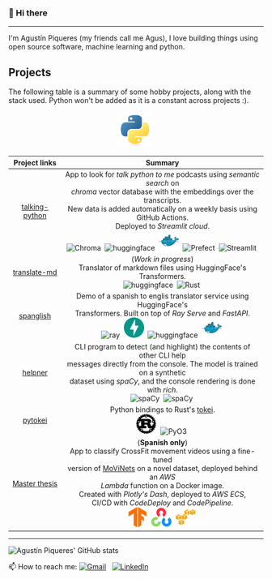 ### 👋 Hi there

---

<!--
**plaguss/plaguss** is a ✨ _special_ ✨ repository because its `README.md` (this file) appears on your GitHub profile.

Here are some ideas to get you started:

- 🔭 I’m currently working on ...
- 🌱 I’m currently learning ...
- 👯 I’m looking to collaborate on ...
- 🤔 I’m looking for help with ...
- 💬 Ask me about ...
- 📫 How to reach me: ...
- 😄 Pronouns: ...
- ⚡ Fun fact: ...

- 👀 I'm interested in data engineering, data science, machine learning, software engineering...

- 👯 I’m looking to collaborate on all things ![](https://img.shields.io/badge/Python-14354C?style=for-the-badge&style=flat&logo=python)

- 🌱 I’m currently learning ![](https://img.shields.io/badge/Rust-000000?style=for-the-badge&style=flat&logo=rust&logoColor=white)

-->

I'm Agustín Piqueres (my friends call me Agus), I love building things using open source software, machine learning and python.


## Projects

The following table is a summary of some hobby projects, along with the stack used.
Python won't be added as it is a constant across projects :).


<div align="center">

<img src="https://raw.githubusercontent.com/devicons/devicon/1119b9f84c0290e0f0b38982099a2bd027a48bf1/icons/python/python-original.svg" title="Python" alt="Javascript" width="70" height="70">&nbsp;


| Project links   |      Summary      |
|:----------:|:-------------:|
| [talking-python](https://github.com/plaguss/talking-python) | App to look for *talk python to me* podcasts using *semantic search* on <br/> *chroma* vector database with the embeddings over the transcripts. <br/> New data is added automatically on a weekly basis using GitHub Actions. <br/> Deployed to *Streamlit cloud*. <br/> <img src="https://www.trychroma.com/chroma-logo.png" title="Chroma" alt="Chroma" width="40" height="35"/>&nbsp; <img src="https://huggingface.co/front/assets/huggingface_logo-noborder.svg" title="huggingface" alt="huggingface" width="40" height="40"/>&nbsp; <img src="https://raw.githubusercontent.com/devicons/devicon/1119b9f84c0290e0f0b38982099a2bd027a48bf1/icons/docker/docker-original.svg"  title="Docker" alt="Docker" width="40" height="40"/>&nbsp; <img src="https://d33wubrfki0l68.cloudfront.net/ed3492ea646ab7411b56ba0bf80b445f2187e38f/d266f/assets/img/full_logo_dark.2d098da5.svg" title="Prefect" alt="Prefect" width="90" height="40"/>&nbsp; <img src="https://user-images.githubusercontent.com/7164864/217935870-c0bc60a3-6fc0-4047-b011-7b4c59488c91.png" title="Streamlit" alt="Streamlit" width="40" height="25"/>&nbsp; |
| [translate-md](https://github.com/plaguss/translate-md) |    (*Work in progress*) <br/> Translator of markdown files using HuggingFace's Transformers.   <br/>   <img src="https://huggingface.co/front/assets/huggingface_logo-noborder.svg" title="huggingface" alt="huggingface" width="40" height="40"/>&nbsp; <img src="https://markdown-it-py.readthedocs.io/en/latest/_static/markdown-it-py.svg" title="Rust" alt="Rust" width="40" height="40"/>&nbsp; |
| [spanglish](https://github.com/plaguss/spanglish) |    Demo of a spanish to englis translator service using HuggingFace's <br/> Transformers. Built on top of *Ray Serve* and *FastAPI*.   <br/>  <img src="https://avatars.githubusercontent.com/u/22125274?s=48&v=4" title="ray" alt="ray" width="40" height="40"/>&nbsp; <img src="https://raw.githubusercontent.com/devicons/devicon/1119b9f84c0290e0f0b38982099a2bd027a48bf1/icons/fastapi/fastapi-plain.svg" title="Rust" alt="Rust" width="40" height="40"/>&nbsp; <img src="https://huggingface.co/front/assets/huggingface_logo-noborder.svg" title="huggingface" alt="huggingface" width="40" height="40"/>&nbsp; <img src="https://raw.githubusercontent.com/devicons/devicon/1119b9f84c0290e0f0b38982099a2bd027a48bf1/icons/docker/docker-original.svg"  title="Docker" alt="Docker" width="40" height="40"/>&nbsp; |
| [helpner](https://github.com/plaguss/helpner) |    CLI program to detect (and highlight) the contents of other CLI help <br/> messages directly from the console. The model is trained on a synthetic <br/> dataset using *spaCy*, and the console rendering is done with *rich*.  <br/>   <img src="https://duckduckgo.com/i/81015968.png" title="spaCy" alt="spaCy" width="50" height="20"/>&nbsp; <img src="https://avatars.githubusercontent.com/u/93378883?s=48&v=4" title="spaCy" alt="spaCy" width="40" height="40"/>&nbsp; |
| [pytokei](https://github.com/plaguss/pytokei) | Python bindings to Rust's [tokei](https://github.com/XAMPPRocky/tokei).   <br/>  <img src="https://raw.githubusercontent.com/devicons/devicon/1119b9f84c0290e0f0b38982099a2bd027a48bf1/icons/rust/rust-plain.svg" title="Rust" alt="Rust" width="40" height="40"/>&nbsp; <img src="https://avatars.githubusercontent.com/u/28156855?s=200&v=4" title="PyO3" alt="PyO3" width="40" height="40"/>&nbsp; |
| [Master thesis](https://github.com/plaguss/tfm-misc/blob/main/slides/slides.md) | (**Spanish only**)    <br/> App to classify CrossFit movement videos using a fine-tuned  <br/> version of [MoViNets](https://github.com/tensorflow/models/blob/master/official/projects/movinet/README.md) on a novel dataset, deployed behind an *AWS* <br/> *Lambda*  function on a Docker image. <br/> Created with *Plotly's Dash*, deployed to *AWS ECS*, <br/> CI/CD with *CodeDeploy* and *CodePipeline*.  <br/>  <img src="https://raw.githubusercontent.com/devicons/devicon/1119b9f84c0290e0f0b38982099a2bd027a48bf1/icons/tensorflow/tensorflow-original.svg" title="tensorflow" alt="tensorflow" width="40" height="40"/>&nbsp; <img src="https://raw.githubusercontent.com/devicons/devicon/1119b9f84c0290e0f0b38982099a2bd027a48bf1/icons/opencv/opencv-original.svg" title="opencv" alt="opencv" width="40" height="40"/>&nbsp; <img src="https://raw.githubusercontent.com/devicons/devicon/1119b9f84c0290e0f0b38982099a2bd027a48bf1/icons/amazonwebservices/amazonwebservices-original.svg" title="aws" alt="aws" width="40" height="40"/>&nbsp; |


</div>


---

![Agustín Piqueres' GitHub stats](https://github-readme-stats.vercel.app/api?username=plaguss&count_private=true&show_icons=true&theme=tokyonight)

 📫 How to reach me:
<a href="mailto:agustin.piqueres@gmail.com"><img alt="Gmail" src="https://img.shields.io/badge/Gmail-D14836?style=flat&logo=gmail&logoColor=white" /></a> &nbsp;
<a href="https://www.linkedin.com/in/agust%C3%ADn-piqueres-lajar%C3%ADn-6a661810a/?locale=en_US"><img alt="LinkedIn" src="https://img.shields.io/badge/linkedin%20-%230077B5.svg?&style=flat&logo=linkedin&logoColor=white"/></a> &nbsp;

<!-- ---

### Lines of code 

[![Updated once a week at 01:04](https://github.com/plaguss/plaguss/actions/workflows/fig.yml/badge.svg)](https://github.com/plaguss/plaguss/actions/workflows/fig.yml)

The following figure show the lines of code obtained with [pytokei](https://github.com/plaguss/pytokei). It is obtained from the public repos, without taking into account forks.

<p><img src="./pytokei_fig.svg"/></p> -->
